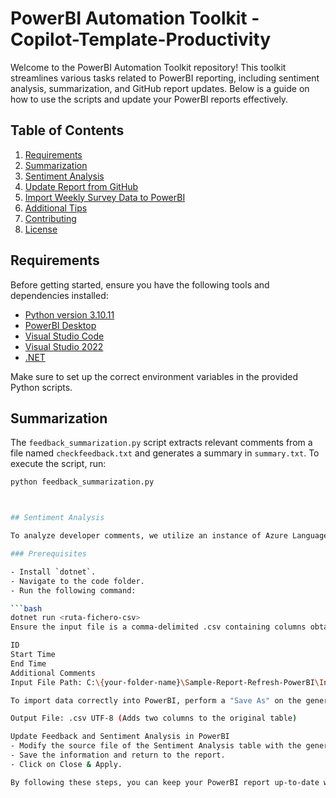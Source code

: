 # PowerBI Automation Toolkit - Copilot-Template-Productivity

Welcome to the PowerBI Automation Toolkit repository! This toolkit streamlines various tasks related to PowerBI reporting, including sentiment analysis, summarization, and GitHub report updates. Below is a guide on how to use the scripts and update your PowerBI reports effectively.

## Table of Contents

1. [Requirements](#requirements)
2. [Summarization](#summarization)
3. [Sentiment Analysis](#sentiment-analysis)
4. [Update Report from GitHub](#update-report-from-github)
5. [Import Weekly Survey Data to PowerBI](#import-weekly-survey-data-to-powerbi)
6. [Additional Tips](#additional-tips)
7. [Contributing](#contributing)
8. [License](#license)

## Requirements

Before getting started, ensure you have the following tools and dependencies installed:

- [Python version 3.10.11](https://www.python.org/downloads/release/python-31011/)
- [PowerBI Desktop](https://powerbi.microsoft.com/en-us/desktop/)
- [Visual Studio Code](https://code.visualstudio.com/)
- [Visual Studio 2022](https://visualstudio.microsoft.com/visual-cpp-build-tools/)
- [.NET](https://dotnet.microsoft.com/en-us/)

Make sure to set up the correct environment variables in the provided Python scripts.

## Summarization

The `feedback_summarization.py` script extracts relevant comments from a file named `checkfeedback.txt` and generates a summary in `summary.txt`. To execute the script, run:

```bash
python feedback_summarization.py



## Sentiment Analysis

To analyze developer comments, we utilize an instance of Azure Language Studio. The script reads each line from the input file and returns a score along with a label (negative, positive, neutral).

### Prerequisites

- Install `dotnet`.
- Navigate to the code folder.
- Run the following command:

```bash
dotnet run <ruta-fichero-csv>
Ensure the input file is a comma-delimited .csv containing columns obtained from the .xlsx Forms responses file:

ID
Start Time
End Time
Additional Comments
Input File Path: C:\{your-folder-name}\Sample-Report-Refresh-PowerBI\Input files\Input-Feedback-script.csv

To import data correctly into PowerBI, perform a "Save As" on the generated .csv file with UTF-8 format.

Output File: .csv UTF-8 (Adds two columns to the original table)

Update Feedback and Sentiment Analysis in PowerBI
- Modify the source file of the Sentiment Analysis table with the generated .csv file after running the script.
- Save the information and return to the report.
- Click on Close & Apply.

By following these steps, you can keep your PowerBI report up-to-date with sentiment analysis results.
